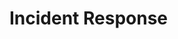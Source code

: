 # Incident Response

[](why-do-we-do-incident-response)

[](a-short-introduction-to-writing-incident-response-playbooks)

[](what-role-does-incident-handling-play-when-a-cyber-attack-occurs)

[](what-is-an-incident-response-toolkit)

[](pre-incident-preparation-for-a-smoother-incident-response-process)

